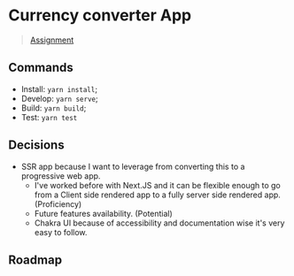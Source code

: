 # Currency converter App

> [Assignment](./ASSIGMENT.md)

## Commands

- Install: `yarn install`;
- Develop: `yarn serve`;
- Build: `yarn build`;
- Test: `yarn test`

## Decisions

- SSR app because I want to leverage from converting this to a progressive web app.
  - I've worked before with Next.JS and it can be flexible enough to go from a Client side rendered app to a fully server side rendered app. (Proficiency)
  - Future features availability. (Potential)
  - Chakra UI because of accessibility and documentation wise it's very easy to follow.

## Roadmap
